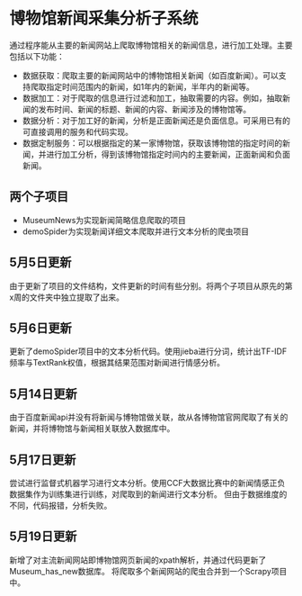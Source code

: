 # 博物馆新闻采集分析子系统

通过程序能从主要的新闻网站上爬取博物馆相关的新闻信息，进行加工处理。主要包括以下功能：

- 数据获取：爬取主要的新闻网站中的博物馆相关新闻（如百度新闻）。可以支持爬取指定时间范围内的新闻，如1年内的新闻，半年内的新闻等。
- 数据加工：对于爬取的信息进行过滤和加工，抽取需要的内容。例如，抽取新闻的发布时间、新闻的标题、新闻的内容、新闻涉及的博物馆等。
- 数据分析：对于加工好的新闻，分析是正面新闻还是负面信息。可采用已有的可直接调用的服务和代码实现。
- 数据定制服务：可以根据指定的某一家博物馆，获取该博物馆的指定时间的新闻，并进行加工分析，得到该博物馆指定时间内的主要新闻，正面新闻和负面新闻。



## 两个子项目

- MuseumNews为实现新闻简略信息爬取的项目
- demoSpider为实现新闻详细文本爬取并进行文本分析的爬虫项目

## 5月5日更新

由于更新了项目的文件结构，文件更新的时间有些分别。将两个子项目从原先的第x周的文件夹中独立提取了出来。

## 5月6日更新

更新了demoSpider项目中的文本分析代码。使用jieba进行分词，统计出TF-IDF频率与TextRank权值，根据其结果范围对新闻进行情感分析。

## 5月14日更新

由于百度新闻api并没有将新闻与博物馆做关联，故从各博物馆官网爬取了有关的新闻，并将博物馆与新闻相关联放入数据库中。

## 5月17日更新

尝试进行监督式机器学习进行文本分析。使用CCF大数据比赛中的新闻情感正负数据集作为训练集进行训练，对爬取到的新闻进行文本分析。
但由于数据维度的不同，代码报错，分析失败。

## 5月19日更新

新增了对主流新闻网站即博物馆网页新闻的xpath解析，并通过代码更新了Museum_has_new数据库。
将爬取多个新闻网站的爬虫合并到一个Scrapy项目中。
